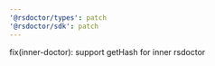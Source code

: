 ```yaml
---
'@rsdoctor/types': patch
'@rsdoctor/sdk': patch
---
```


fix(inner-doctor): support getHash for inner rsdoctor
